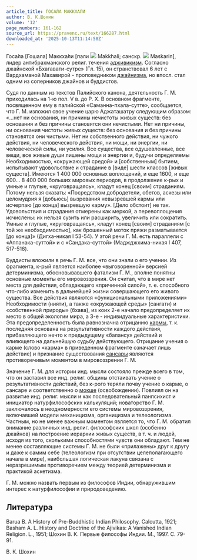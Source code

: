 ```yaml
---
article_title: ГОСАЛА МАККХАЛИ
author: В. К.Шохин
volume: '12'
page_numbers: 161-162
source_url: https://pravenc.ru/text/166287.html
downloaded_at: '2025-10-13T11:14:58Z'
---
```


Госа́ла [Гошала] Маккха́ли [пали ![](<https://pravenc.ru/char/26310/Gos1la /image.png>) Makkhali; санскр. ![](<https://pravenc.ru/char/26310/Goq1la /image.png>) Maskarin], лидер антибрахманского религ. течения [адживикизм](https://pravenc.ru/text/адживикизм.html). Согласно джайнской «Бхагавати-сутре» (Гл. 15), он странствовал 6 лет с Вардхаманой Махавирой - проповедником [джайнизма](https://pravenc.ru/text/джайнизма.html), но впосл. стал одним из соперников джайнов и буддистов.

Судя по данным из текстов Палийского канона, деятельность Г. М. приходилась на 1-ю пол. V в. до Р. Х. В основном фрагменте, посвященном ему в палийской «Саманна-пхала-сутте», сообщается, что Г. М. изложил свое учение царю Аджаташатру следующим образом: «...нет ни основания, ни причины нечистоты живых существ: без основания и без причины становятся они нечистыми. Нет ни причины, ни основания чистоты живых существ: без основания и без причины становятся они чистыми. Нет ни собственного действия, ни чужого действия, ни человеческого действия, ни мощи, ни энергии, ни человеческой силы, ни усилия. Все существа, все одушевленные, все вещи, все живые души лишены мощи и энергии и, будучи определяемы Необходимостью, «окружающей средой» и [собственным] бытием, испытывают удовольствие и страдание в [виде] шести классов [живых существ]. Имеются 1 400 000 основных воплощений, и еще 1600, и еще 600… 8 400 000 больших мировых периодов, в продолжение к-рых и умные и глупые, «круговращаясь», кладут конец [своим] страданиям. Потому нельзя сказать: «Посредством добродетели, обетов, аскезы или целомудрия я [добьюсь] вызревания невызревшей кармы или исчерпаю [до конца] вызревшую карму». [Дело обстоит] не так. Удовольствия и страдания отмерены как меркой, а перевоплощения исчислены: их нельзя сузить или расширить, увеличить или сократить. Умные и глупые, «круговращаясь», кладут конец [своим] страданиям [с той же необходимостью], как брошенный моток пряжи разматывается [до конца]» (Дигха-никая I 53-54). У этой речи Г. М. есть параллели с «Аппанака-суттой» и с «Сандака-суттой» (Маджджхима-никая I 407, 517-518).

Буддисты вложили в речь Г. М. все, что они знали о его учении. Из фрагмента, к-рый является наиболее «выговоренной» версией детерминизма, обосновывавшего фатализм Г. М., вполне понятны основные моменты его мировоззрения. Он считал, что в мире нет места для действия, обладающего «причинной силой», т. е. способного что-либо изменить в дальнейшей жизни совершающего его живого существа. Все действия являются «функциональными приложениями» Необходимости (нияти), а также «окружающей среды» (сангати) и «собственной природы» (бхава), из коих 2-е начало предопределяет их место в общей экологии мира, а 3-е - индивидуальные характеристики. Эта предопределенность была равнозначна отрицанию [кармы](https://pravenc.ru/text/кармы.html), т. к. последняя основана на результативности каждого действия, прибавляющего нечто к предыдущему «балансу» действий и влияющего на дальнейшую судьбу действующего. Отрицание учения о карме (слово «карма» в приведенном фрагменте означает лишь действие) и признание существования [сансары](https://pravenc.ru/text/сансары.html) являются противоречивым моментом в мировоззрении Г. М.

Значение Г. М. для истории инд. мысли состояло прежде всего в том, что он заставил все инд. религ. общины отстаивать учение о результативности действий, без к-рого теряли почву учение о карме, о сансаре и соответственно о [мокше](https://pravenc.ru/text/мокша.html) (освобождении). Повлиял он на развитие инд. религ. мысли и как последовательный панпсихист и инициатор натурфилософских калькуляций; новаторство Г. М. заключалось в неодномерности его системы мировоззрения, включавшей модели механицизма, органицизма и телеологизма. Частным, но не менее важным моментом является то, что Г. М. обратил внимание различных инд. религ. философских школ (особенно джайнов) на построение иерархии живых существ, в т. ч. и людей, исходя из того, сколькими способностями чувств они обладают. Тем не менее составляющие системы Г. М. не были «прилажены» друг к другу и даже к самим себе (телеологизм при отсутствии целеполагающего начала в мире), наибольшая логическая лакуна связана с неразрешимым противоречием между теорией детерминизма и практикой аскетизма.

Г. М. можно назвать первым из философов Индии, обнаружившим интерес к натурфилософии и природоведению.

## Литература

Barua B. A History of Pre-Buddhistic Indian Philosophy. Calcutta, 1921; Basham A. L. History and Doctrine of the Ajivikas: A Vanished Indian Religion. L., 1951; Шохин В. К. Первые философы Индии. М., 1997. С. 79-91.

В. К.  Шохин
